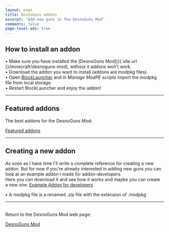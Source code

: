 ```yaml
---
layout: page
title: DesnoGuns addons
excerpt: "Add new guns in the DesnoGuns Mod"
comments: false
page-level-ads: true
---
```


## How to install an addon

• Make sure you have installed the [DesnoGuns Mod]({{ site.url }}/minecraft/desnoguns-mod), without it addons won't work.<br>
• Download the addon you want to install (addons are modpkg files).<br>
• Open [BlockLauncher](https://play.google.com/store/apps/details?id=net.zhuoweizhang.mcpelauncher) and in <i>Manage ModPE scripts</i> import the modpkg file from local storage.<br>
• Restart BlockLauncher and enjoy the addon!

---

## Featured addons

The best addons for the DesnoGuns Mod:

<div markdown="0"><a href="{{ site.url }}/minecraft/desnoguns-mod/addons/featured" class="btn">Featured addons</a></div>

---

## Creating a new addon

As soon as I have time I'll write a complete reference for creating a new addon. But for now if you're already interested in adding new guns you can look at an example addon I made for addon-developers.<br>
Here you can download it and see how it works and maybe you can create a new one: [Example Addon for developers](http://filecred.com/A5CFG56E)

• A modpkg file is a renamed .zip file with the extension of .modpkg

---

<br>Return to the DesnoGuns Mod web page:

<div markdown="0"><a href="{{ site.url }}/minecraft/desnoguns-mod/#addons" class="btn">DesnoGuns Mod</a></div>
